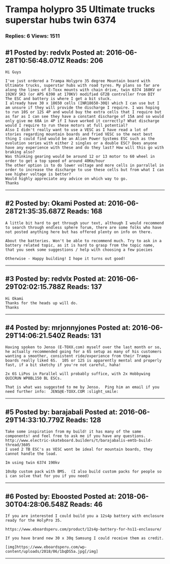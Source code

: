# Trampa holypro 35 Ultimate trucks superstar hubs twin 6374

### Replies: 6 Views: 1511

## \#1 Posted by: redvlx Posted at: 2016-06-28T10:56:48.071Z Reads: 206

```
Hi Guys

I've just ordered a Trampa Holypro 35 degree Mountain board with Ultimate trucks, superstar hubs with road tyres. My plans so far are along the lines of E-Toxx mounts with chain drive, twin 6374 168KV or 192KV SK3 (or APS 6390 at 170KV) modified GT2B controller from DIY 
The ESC and battery is where I get a bit stuck. 
I already have 30 x 18650 cells (INR18650-30Q) which I can use but I am unsure if they will provide the discharge I require. I was hoping to run 10S or 12S 4P and would buy the extra cells that I require but as far as I can see they have a constant discharge of 15A and so would only give me 60A in 4P if I have worked it correctly? What discharge would I require to run these motors at full potential?
Also I didn't really want to use a VESC as I have read a lot of stories regarding mountain boards and fried VESC so the next best thing I could find would be an Alien Power Systems ESC such as the evolution series with either 2 singles or a double ESC? Does anyone have any experience with these and do they last? How will this go with braking also? 
Was thinking gearing would be around 12 or 13 motor to 60 wheel in order to get a top speed of around 40Km/hour
The other option is to do lower voltage and more cells in parrallel in order to increase the discharge to use these cells but from what I can see higher voltage is better? 
Would highly appreciate any advice on which way to go. 
Thanks
```

---
## \#2 Posted by: Okami Posted at: 2016-06-28T21:35:35.687Z Reads: 168

```
A little bit hard to get through your text, although I would recommend to search through endless sphere forum, there are some folks who have not posted anything here but has offered plenty on info on there.

About the batteries. Won't be able to recommend much. Try to ask in a battery related topic, as it is hard to grasp from the topic name, that you seek some suggestions / help with choosing a few piecies 

Otherwise - Happy building! I hope it turns out good!
```

---
## \#3 Posted by: redvlx Posted at: 2016-06-29T02:02:15.788Z Reads: 137

```
Hi Okami
Thanks for the heads up will do.
Thanks
```

---
## \#4 Posted by: mrjonnyjones Posted at: 2016-06-29T14:06:21.540Z Reads: 131

```
Having spoken to Jenso (E-TOXX.com) myself over the last month or so, he actually recommended going for a 6S setup as many of his customers wanting a smoother, consistent ride/experience from their Trampa boards really liked 6S.  10S or 12S is apparently mental and properly fast, if a bit sketchy if you're not careful, haha!

2x 6S LiPos in Parallel will probably suffice, with 2x Hobbywing QUICRUN WP8BL150 BL ESCs.

That is what was suggested to me by Jenso.  Ping him an email if you need further info:  JENS@E-TOXX.COM :slight_smile:
```

---
## \#5 Posted by: barajabali Posted at: 2016-06-29T14:33:10.779Z Reads: 128

```
Take some inspiration from my build! it has many of the same components! and feel free to ask me if you have any questions. 
http://www.electric-skateboard.builders/t/barajabalis-emtb-build-thread/3605
I used 2 TB ESC's as VESC wont be ideal for mountain boards, they cannot handle the load. 

Im using twin 6374 190kv 

10s8p custom pack with BMS.  (I also build custom packs for people so i can solve that for you if you need)
```

---
## \#6 Posted by: Eboosted Posted at: 2018-06-30T04:28:06.548Z Reads: 46

```
If you are interested I could build you a 12s4p battery with enclosure ready for the HolyPro 35.

https://www.eboardsperu.com/product/12s4p-battery-for-hs11-enclosure/

If you have brand new 30 x 30q Samsung I could receive them as credit.

[img]https://www.eboardsperu.com/wp-content/uploads/2018/06/1bqDS5a.jpg[/img]
```

---
